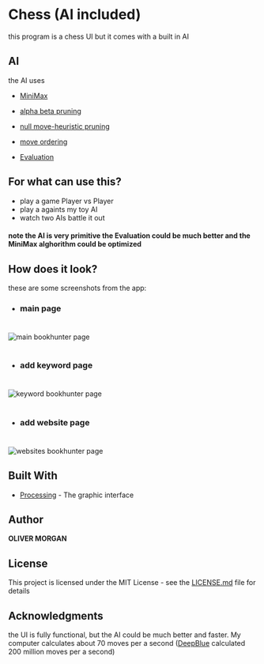 # Chess (AI included)
this program is a chess UI but it comes with a built in AI

## AI
the AI uses
* [MiniMax](https://en.wikipedia.org/wiki/Minimax) 
* [alpha beta pruning](https://en.wikipedia.org/wiki/Alpha%E2%80%93beta_pruning) 
* [null move-heuristic pruning](https://en.wikipedia.org/wiki/Null-move_heuristic)
* [move ordering](https://stackoverflow.com/questions/9964496/alpha-beta-move-ordering)

* [Evaluation](https://www.chessprogramming.org/Evaluation)

## For what can use this?
* play a game Player vs Player
* play a againts my toy AI 
* watch two AIs battle it out
#### note the AI is very primitive the Evaluation could be much better and the MiniMax alghorithm could be optimized


## How does it look?
these are some screenshots from the app:

* ### main page
#
![main bookhunter page](https://i.imgur.com/4JqtbTq.png)

#
* ### add keyword page
# 

![keyword bookhunter page](https://i.imgur.com/TKS9zv7.png)

#
* ### add website page
#

![websites bookhunter page](https://i.imgur.com/QgrSMjI.png)


## Built With

* [Processing](https://processing.org/) - The graphic interface

## Author

**OLIVER MORGAN**

## License

This project is licensed under the MIT License - see the [LICENSE.md](LICENSE.md) file for details

## Acknowledgments
the UI is fully functional, but the AI could be much better and faster. My computer calculates about 70 moves per a second ([DeepBlue](https://en.wikipedia.org/wiki/Deep_Blue_(chess_computer)) calculated 200 million moves per a second) 

